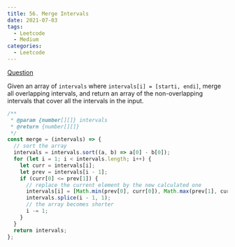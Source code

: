 ```yaml
---
title: 56. Merge Intervals
date: 2021-07-03
tags:
  - Leetcode
  - Medium
categories:
  - Leetcode
---
```


[Question](https://leetcode.com/problems/merge-intervals/)

Given an array of `intervals` where `intervals[i] = [starti, endi]`, merge all overlapping intervals, and return an array of the non-overlapping intervals that cover all the intervals in the input.

```js
/**
 * @param {number[][]} intervals
 * @return {number[][]}
 */
const merge = (intervals) => {
  // sort the array
  intervals = intervals.sort((a, b) => a[0] - b[0]);
  for (let i = 1; i < intervals.length; i++) {
    let curr = intervals[i];
    let prev = intervals[i - 1];
    if (curr[0] <= prev[1]) {
      // replace the current element by the new calculated one
      intervals[i] = [Math.min(prev[0], curr[0]), Math.max(prev[1], curr[1])];
      intervals.splice(i - 1, 1);
      // the array becomes shorter
      i -= 1;
    }
  }
  return intervals;
};
```
